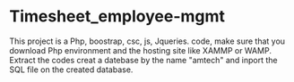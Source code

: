 # Timesheet_employee-mgmt
This project is a Php, boostrap, csc, js, Jqueries. code, make sure that you download Php environment and the hosting site like XAMMP or WAMP.
Extract the codes
creat a datebase by the name "amtech" and inport the SQL file on the created database.
